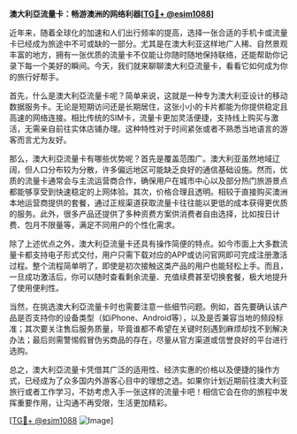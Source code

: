 **澳大利亞流量卡：畅游澳洲的网络利器[[TG💪+ @esim1088](https://t.me/s/esim1088)]**

近年来，随着全球化的加速和人们出行频率的提高，选择一张合适的手机卡或流量卡已经成为旅途中不可或缺的一部分。尤其是在澳大利亚这样地广人稀、自然景观丰富的地方，拥有一张优质的流量卡不仅能让你随时随地保持联络，还能帮助你记录下每一个美好的瞬间。今天，我们就来聊聊澳大利亞流量卡，看看它如何成为你的旅行好帮手。

首先，什么是澳大利亞流量卡呢？简单来说，这就是一种专为澳大利亚设计的移动数据服务卡。无论是短期访问还是长期居住，这张小小的卡片都能为你提供稳定且高速的网络连接。相比传统的SIM卡，流量卡更加灵活便捷，支持线上购买与激活，无需亲自前往实体店铺办理。这种特性对于时间紧张或者不熟悉当地语言的游客而言尤为友好。

那么，澳大利亞流量卡有哪些优势呢？首先是覆盖范围广。澳大利亚虽然地域辽阔，但人口分布较为分散，许多偏远地区可能缺乏良好的通信基础设施。然而，优质的流量卡通常会与主流运营商合作，确保用户在城市中心以及部分热门旅游景点都能够享受到快速稳定的上网体验。其次，价格合理且透明。相较于直接购买澳洲本地运营商提供的套餐，通过正规渠道获取流量卡往往能以更低的成本获得更优质的服务。此外，很多产品还提供了多种资费方案供消费者自由选择，比如按日计费、包月不限量等，满足不同用户的个性化需求。

除了上述优点之外，澳大利亞流量卡还具有操作简便的特点。如今市面上大多数流量卡都支持电子形式交付，用户只需下载对应的APP或访问官网即可完成注册激活过程。整个流程简单明了，即使是初次接触这类产品的用户也能轻松上手。而且，一旦成功激活后，你可以随时查看剩余流量、充值续费甚至切换套餐，极大地提升了使用便利性。

当然，在挑选澳大利亞流量卡时也需要注意一些细节问题。例如，首先要确认该产品是否支持你的设备类型（如iPhone、Android等），以及是否兼容当地的频段标准；其次要关注售后服务质量，毕竟谁都不希望在关键时刻遇到麻烦却找不到解决办法；最后则需警惕假冒伪劣商品的存在，尽量从官方渠道或信誉良好的平台进行选购。

总之，澳大利亞流量卡凭借其广泛的适用性、经济实惠的价格以及便捷的操作方式，已经成为了众多国内外游客心目中的理想之选。如果你计划近期前往澳大利亚旅行或者工作学习，不妨考虑入手一张这样的流量卡吧！相信它会在你的旅程中发挥重要作用，让沟通不再受限，生活更加精彩。

[[TG💪+ @esim1088](https://t.me/s/esim1088) ![Image](https://i.postimg.cc/4NQfJmqS/Snipaste-2025-05-13-00-14-12.png)]